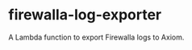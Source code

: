 firewalla-log-exporter
======================

A Lambda function to export Firewalla logs to Axiom.
